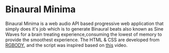 # Binaural Minima

Binaural Minima is a web audio API based progressive web application that simply does it's job which is to generate Binaural beats also known as Sine Waves for a brain treating experience,consuming the lowest of memory to provide the smoothest experience.
The HTML & CSS are developed from  [RGBODY](https://github.com/n-ce/RGBODY), and the script was inspired based on [this](https://m.youtube.com/watch?v=EJMljI67Dzs) video.